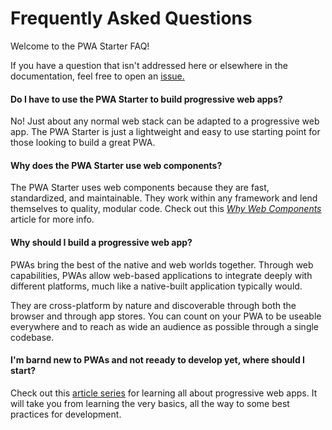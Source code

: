 # Frequently Asked Questions

Welcome to the PWA Starter FAQ!

If you have a question that isn't addressed here or elsewhere in the documentation, feel free to open an [issue.](https://github.com/pwa-builder/PWABuilder/issues/new/choose)

#### Do I have to use the PWA Starter to build progressive web apps?
No! Just about any normal web stack can be adapted to a progressive web app. The PWA Starter is just a lightweight and easy to use starting point for those looking to build a great PWA.

#### Why does the PWA Starter use web components?
The PWA Starter uses web components because they are fast, standardized, and maintainable. They work within any framework and lend themselves to quality, modular code. Check out this [*Why Web Components*](https://www.fast.design/docs/resources/why-web-components) article for more info.

#### Why should I build a progressive web app?
PWAs bring the best of the native and web worlds together. Through web capabilities, PWAs allow web-based applications to integrate deeply with different platforms, much like a native-built application typically would. 

They are cross-platform by nature and discoverable through both the browser and through app stores. You can count on your PWA to be useable everywhere and to reach as wide an audience as possible through a single codebase.

#### I'm barnd new to PWAs and not reeady to develop yet, where should I start?
Check out this [article series](https://microsoft.github.io/win-student-devs/#/) for learning all about progressive web apps. It will take you from learning the very basics, all the way to some best practices for development.